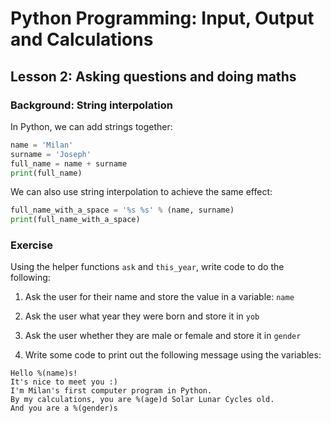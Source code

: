 # Python Programming: Input, Output and Calculations

## Lesson 2: Asking questions and doing maths

### Background: String interpolation

In Python, we can add strings together:

```python
name = 'Milan'
surname = 'Joseph'
full_name = name + surname
print(full_name)
```

We can also use string interpolation to achieve the same effect:

```python
full_name_with_a_space = '%s %s' % (name, surname)
print(full_name_with_a_space)
```

### Exercise

Using the helper functions `ask` and `this_year`, write code to do the following:

1. Ask the user for their name and store the value in a variable: `name`

1. Ask the user what year they were born and store it in `yob`

1. Ask the user whether they are male or female and store it in `gender`

1. Write some code to print out the following message using the variables:

```
Hello %(name)s!
It's nice to meet you :)
I'm Milan's first computer program in Python.
By my calculations, you are %(age)d Solar Lunar Cycles old.
And you are a %(gender)s
```
